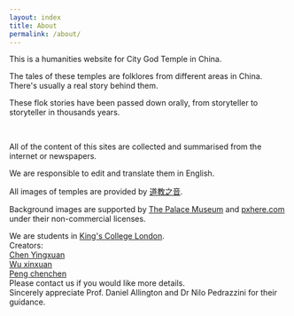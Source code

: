 ```yaml
---
layout: index
title: About
permalink: /about/
---
```

<div>
  
<p>This is a humanities website for City God Temple in China.</p>
<p>The tales of these temples are folklores from different areas in China. There's usually a real story behind them. </p>
<p>These flok stories have been passed down orally, from storyteller to storyteller in thousands years.</p>

<br>
  
<p>All of the content of this sites are collected and summarised from the internet or newspapers.</p>
<p>We are responsible to edit and translate them in English.</p>
<p>All images of temples are provided by <a href="https://www.daoisms.org">道教之音</a>.</p>
<p id=license>Background images are supported by <a href = "https://www.dpm.org.cn">The Palace Museum</a> and <a href = "https://pxhere.com/en/">pxhere.com</a> under their non-commercial licenses. </p>

</div>



<div>
 <p>
We are students in <a href="http://KCL.ac.uk">King's College London</a>.
<br>
Creators: 
<br>
<a href="mailto:http://Yingxuan.Chen@kcl.ac.uk">Chen Yingxuan</a>
<br>
<a href="mailto:http://Xinxuan.Wu@kcl.ac.uk">Wu xinxuan</a>
<br>
<a href="mailto:http://Chenchen.Peng@kcl.ac.uk">Peng chenchen</a>
<br>
Please contact us if you would like more details. 
<br>
Sincerely appreciate Prof. Daniel Allington and Dr Nilo Pedrazzini for their guidance.
 </p>
</div>
